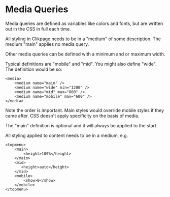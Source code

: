 # Media Queries

Media queries are defined as variables like colors and fonts, but are written out in the CSS in full each time.

All styling in Clikpage needs to be in a "medium" of some description. The medium "main" applies no media query.

Other media queries can be defined with a minimum and or maximum width.

Typical definitions are "mobile" and "mid". You might also define "wide". The definition would be so:

    <media>
        <medium name="main" />
        <medium name="wide" min="1200" />
        <medium name="mid" max="800" />
        <medium name="mobile" max="600" />
    </media>

Note the order is important. Main styles would override mobile styles if they came after. CSS doesn't apply specificity on the basis of media.

The "main" definition is optional and it will always be applied to the start.

All styling applied to content needs to be in a medium, e.g.

    <topmenu>
        <main>
            <height>100%</height>
        </main>
        <mid>
           <height>auto</height>
        </mid>
        <mobile>
            <show>0</show>
        </mobile>           
    </topmenu>






















